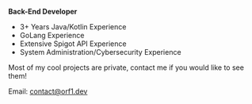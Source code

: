 **Back-End Developer**
- 3+ Years Java/Kotlin Experience
- GoLang Experience
- Extensive Spigot API Experience
- System Administration/Cybersecurity Experience

Most of my cool projects are private, contact me if you would like to see them!

Email: contact@orf1.dev
